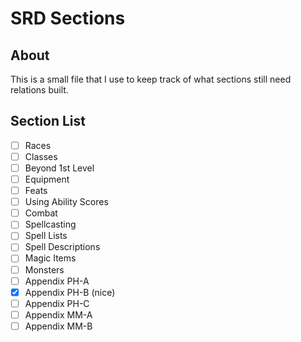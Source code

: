 # SRD Sections
## About
This is a small file that I use to keep track of what sections still need relations built.
## Section List
- [ ] Races
- [ ] Classes
- [ ] Beyond 1st Level
- [ ] Equipment
- [ ] Feats
- [ ] Using Ability Scores
- [ ] Combat
- [ ] Spellcasting
- [ ] Spell Lists
- [ ] Spell Descriptions
- [ ] Magic Items
- [ ] Monsters
- [ ] Appendix PH-A
- [x] Appendix PH-B (nice)
- [ ] Appendix PH-C
- [ ] Appendix MM-A
- [ ] Appendix MM-B
